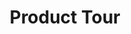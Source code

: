 ---
title: Product Tour
url: /testtour/
metaTags: >-
  <meta property="og:title" content="From Spreadsheets to Interactive Dashboards in a Few Clicks">
  <meta property="og:type" content="website">
  <meta property="og:image" content="">
  <meta property="og:description" content="Transform your spreadsheets into a collaborative planning and decision-making platform that drives performance">
  <meta property="og:url" content="">
  <meta name="description" content="Transform your spreadsheets into a collaborative planning and decision-making platform that drives performance">
topTitle: >-
  From Spreadsheets to Interactive Dashboards in a Few Clicks
topDescription: Transform your spreadsheets into a collaborative planning and decision-making platform that drives performance
StepsHeader: >-
      Get Started in 3 Simple Steps
StepsBlock:
  - descr: >-
      Import your Excel spreadsheet (or build one in Visyond) or [install our add-in](https://appsource.microsoft.com/en-us/product/office/WA200002940) to transform it into an interactive and collaborative decision-making platform.
    benefitsList:
      - text: >-
          You don’t need consultants, IT experts, or lengthy installations to start using the platform.
      - text: >-
           Use your Excel skills and improve your performance without having to learn new menus and workflow.
    image: /img/product-tour/step1.png
    title: 'Connect Your Spreadsheet'
    titlePrefix: '1'
  - descr: >-
      Select cells you want to analyze, and get presentation-ready Sensitivities, Scenarios, and Monte Carlo Simulations.  
    benefitsList:
      - text: >-    
          You don’t need to move data across many tools: Visyond’s analyses are integrated with the spreadsheets and dashboards.
      - text: >-
          Both Excel experts and novices will get things done quickly.
    image: /img/product-tour/step2.png  
    title: 'Analyze with a Few Clicks'
    titlePrefix: '2'   
  - descr: >-
      Select cells and charts from the spreadsheet, add them to interactive dashboards, and securely present them.
    benefitsList:
      - text: >-
          Nobody can accidentally corrupt  spreadsheet data or obstruct the dashboard views of other collaborators.
      - text: >-
          Once created - always updated: Visyond’s dashboards require minimal to no maintenance.       
    image: /img/product-tour/step4.png
    title: 'Share Insights via Dashboards'
    titlePrefix: '3'   
visForHeader: 'Visyond Is for Everyone Who Makes Decisions Based on Spreadsheets'
functionTitle: Functions
caseTitle: Use Cases
industryTitle: Industries
functionList:
  - image: /img/home/visForColumn1/function2.png
    text: Analysts and Modelers
  - image: /img/home/visForColumn1/function1.png
    text: CxOs & Decision Makers
  - image: /img/home/visForColumn1/function3.png
    text: Sales & Communication
  - image: /img/home/visForColumn1/function4.png
    text: Consultants
caseList:
  - image: /img/home/visForColumn2/case1.png
    text: Risk Analysis & Simulations
  - image: /img/home/visForColumn2/case2.png
    text: Planning & Modelling
  - image: /img/home/visForColumn2/case3.png
    text: Budgeting & Forecasting
  - image: /img/home/visForColumn2/case4.png
    text: Financial Reporting
  - image: /img/home/visForColumn2/case5.png
    text: Investment Analysis
  - image: /img/home/visForColumn2/case6.png
    text: Scenario Analysis
industryList:
  - image: /img/home/visForColumn3/industry1.png
    text: Banking
  - image: /img/home/visForColumn3/industry5.png
    text: Management Consulting
  - image: /img/home/visForColumn3/industry2.png
    text: Financial Services
  - image: /img/home/visForColumn3/industry6.png
    text: Telecommunication
  - image: /img/home/visForColumn3/industry3.png
    text: Real Estate
  - image: /img/home/visForColumn3/industry4.png
    text: Insurance     
FeaturesHeader: 'With Visyond, You Can'
AddinCloudHeader: 'Work the Way You Like'
summary:
  - content: >-
      Get the Excel add-in if you want to:
      <!-- -->
      * Use Excel, macros and other add-ins

      * Work with very large spreadsheets

      * Use cutting-edge Excel features
    title: Excel Add-in
    image: /img/product-tour/excelAddinIcon.png
    buttonText: Get Add-in
    buttonLink: https://appsource.microsoft.com/en-us/product/office/WA200002940
  - content: >-
      Sign up for the cloud platform if you want:
      <!-- -->
      * Advanced collaboration on spreadsheets, scenarios, and analyses

      * Role-based access control and data tracking

      * Interactive dashboards driven by your spreadsheet
    title: Cloud Platform
    image: /img/product-tour/cloudPlatformIcon.png
    buttonText: Free Sign Up
    buttonLink: /accounts/signup/
infoBlockFirst:
  - benefitsList:
      - text: >-
          Automate scenario management and analysis. 
      - text: >-
          Track assumptions and scenarios from your collaborators, and always know where the numbers are coming from. 
      - text: Visualize the drivers that change between scenarios.
      - text: >-
          Empower collaborators to test scenarios independently via interactive dashboards, shielding them from information overload.
    descr: >-
      Compare scenarios in real time during client meetings or presentations, and turn planning and forecasting into a truly collaborative experience.
    infoVideo: '/video/Create, Compare and Analyze Scenarios On-the-fly - Visyond.mp4'
    infoVideoPoster: '/video/Create, Compare and Analyze Scenarios On-the-fly - Visyond.jpg'
    subtitle: "Budget vs. actual and forecasting.\r\n<br>\nScenario planning.\r"
    title: 'Compare Scenarios On-the-fly'
  - benefitsList:
      - text: >-
          Add cells and charts from the spreadsheet to dashboards, style them as sliders or dropdowns, and see how changes in inputs affect the outputs in real time. 
      - text: >-
          Your spreadsheets are safe: changing data on the dashboard does not change the spreadsheets.
      - text: >-
          Share only specific dashboards and scenarios with specific collaborators.
    descr: >-
      Securely share interactive, spreadsheet-driven dashboards, and empower collaborators to test scenarios in self-service mode without the risk of breaking the spreadsheet.
    infoVideo: /video/Share Insights with Spreadsheet-driven Dashboards - Visyond.mp4
    infoVideoPoster: /video/Share Insights with Spreadsheet-driven Dashboards - Visyond.jpg
    subtitle: "Interactive dashboards and ‘what-if’ calculators.\r\n<br>\nTest scenarios without corrupting data.\r"
    title: Share Interactive Dashboards
  - benefitsList:
      - text: Visualize the impact of important cells with Tornado Analysis.
      - text: Answer ‘what-if’ questions with Scenario Analysis.
      - text: Visualize the cells that change between scenarios with Scenario Waterfall Analysis.
      - text: Learn what really drives your decision metrics and see how sensitive your model is to changes with Sensitivity Analysis.    
      - text: Analyze risks with Monte Carlo simulations.
      - text: >-
          Get presentation-ready analysis charts and securely share them with collaborators.
      - text: >-
          Extend your collaborators’ analyses without anyone losing or corrupting data.
    descr: >-
      Analyze important decision metrics in a few clicks, and empower collaborators to contribute their own analyses, in a platform that connects spreadsheets, analyses and dashboards in a single place.
    infoVideo: /video/Visualize the Impact of Important Business Drivers - Visyond.mp4
    infoVideoPoster: /video/Visualize the Impact of Important Business Drivers - Visyond.jpg
    subtitle: "Collaborative analysis.\r\n<br>\nSelf-service stress-testing.\r\n<br>\nMonte Carlo simulation.\r"
    title: Automate Spreadsheet Analysis 
  - benefitsList:
      - text: Protect sensitive data from unauthorized access.
      - text: >-
          Hide the complexity of the spreadsheet behind easy-to-use interactive dashboards, exposing only relevant inputs collaborators can ‘play’ with.
      - text: >-
          Simplify data gathering by sharing data-entry worksheets with collaborators without exposing the rest of the spreadsheet.
    descr: >-
      Make collaboration easier and safer. Protect spreadsheets and dashboards from unwanted changes and unauthorized access by assigning roles to collaborators and sharing only specific worksheets and dashboards with them.
    infoVideo: >-
      /video/Decide Who Sees and Interacts with Specific Worksheets and
      Dashboards - Visyond.mp4
    infoVideoPoster: >-
      /video/Decide Who Sees and Interacts with Specific Worksheets and
      Dashboards - Visyond.jpg
    subtitle: "Secure data sharing.\r\n<br>\nRole-based access control.\r"
    title: Control Who Sees Specific Worksheets and Dashboards
  - benefitsList:
      - text: >-
          Find out if there’s something wrong with your model: identify the root causes of errors, and navigate the propagation chain.
      - text: Make your models easier to understand with natural language formulas.
      - text: Identify cell types and content at a glance (i.e., input, output, numbers, strings, boolean).
    descr: >-
      Make your spreadsheets error-proof. Get a bird’s-eye view of spreadsheet structure, detect root causes of errors and anomalies.      
    infoVideo: >-
      /video/Understand Model Structure, Detect Errors and Anomalies - Visyond.mp4
    infoVideoPoster: >-
      /video/Understand Model Structure, Detect Errors and Anomalies - Visyond.jpg
    subtitle: "Spreadsheet modeling and auditing.\r\n<br>\nError root cause analysis.\r"
    title: Visualize Spreadsheet Structure, Detect Errors and Anomalies
  - benefitsList:
      - text: >-
          Multiple assumptions can coexist in the same cell. The last added value does not overwrite the existing ones. Nobody, including the spreadsheet owner, can change data entered by others.
      - text: >-
          Visyond will track  who added each assumption.
      - text: >-
          Share only specific worksheets and dashboards with specific people for better control over information flow and data privacy.
    descr: >-
      Track changes and collaborate on spreadsheets, analyses and dashboards in a secure environment connecting decision makers, analysts, modelers, consultants, and clients.   
    infoVideo: /video/Track What Is Happening in Your Projects - Visyond.mp4
    infoVideoPoster: /video/Track What Is Happening in Your Projects - Visyond.jpg
    subtitle: "Data governance and tracking.\r\n<br>\nCollaboration without version chaos.\r"
    title: Track What Is Happening in Your Spreadsheets
  - benefitsList:
      - text: >-
          Add attachments and comments in the relevant cells for easy access.
      - text: >-
          Automatically document the spreadsheet as you and your collaborators work on it.
    descr: >-
      Establish a single place to store your spreadsheet data — changes, scenarios, attachments and comments — in the same environment where you do calculations, create analyses and visualizations.
    infoVideo: /video/Organize Assumptions, Documents and Conversations In Cells - Visyond.mp4
    infoVideoPoster: >-
      /video/Organize Assumptions, Documents and Conversations In Cells -
      Visyond.jpg
    subtitle: "Knowledge management.\r\n<br>\nData sharing without external tools.\r"
    title: Keep Important Information at Your Fingertips
  - benefitsList:
      - text: >-
          Automate Balance Sheets, Income Statements and Cash Flow statements.
      - text: >-
          Customize reports according to your accounting standards.
      - text: >-
          Visyond will automatically calculate financial and management ratios.
      - text: >-
          The statements will remain up-to-date when you change the numbers in the spreadsheet.
      - text: >-
          If the forecasts detect that additional funding is required, Visyond will show how much debt and/or equity you need to raise.       
    descr: >-
      Generate always up-to-date, forward-looking financial statements from your spreadsheet. Just select relevant rows and columns, and Visyond will do the rest.
    infoVideo: /video/Auto-generate Financial Statements Driven by Your Model - Visyond.mp4
    infoVideoPoster: >-
      /video/Auto-generate Financial Statements Driven by Your Model -
      Visyond.jpg
    subtitle: Reports automation.
    title: Automate Pro-Forma Financial Statements
DemoStripTitle: Flexible. Familiar. Scalable.
DemoStripTitleButton: Watch Demo
DemoStripTitleLink: /demo
providesTitle: Get Started Today
providesList:
  - text: >-
      Cloud or on-premise platform and Excel add-in
  - text: Easy to use, no complicated menus to learn
  - text: Get started in minutes
---